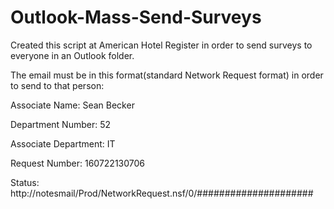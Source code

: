 # Outlook-Mass-Send-Surveys
Created this script at American Hotel Register in order to send surveys to everyone in an Outlook folder.

The email must be in this format(standard Network Request format) in order to send to that person:

Associate Name: Sean Becker

Department Number: 52

Associate Department: IT

Request Number: 160722130706

Status: 
http://notesmail/Prod/NetworkRequest.nsf/0/#####################
